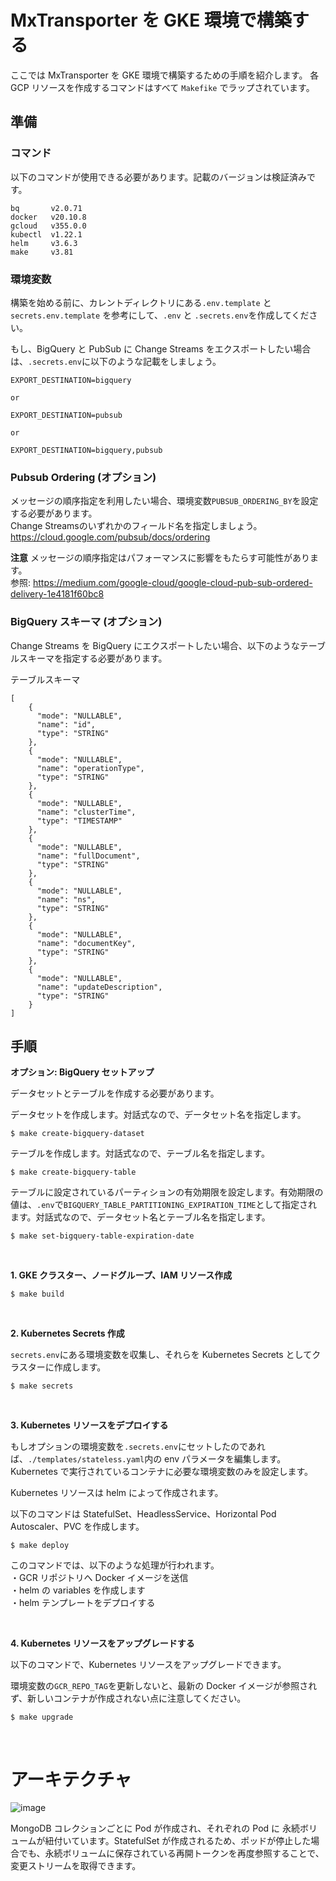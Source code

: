 # MxTransporter を GKE 環境で構築する

ここでは MxTransporter を GKE 環境で構築するための手順を紹介します。
各 GCP リソースを作成するコマンドはすべて ```Makefike``` でラップされています。

## 準備
### コマンド
以下のコマンドが使用できる必要があります。記載のバージョンは検証済みです。

```
bq       v2.0.71
docker   v20.10.8
gcloud   v355.0.0
kubectl  v1.22.1
helm     v3.6.3
make     v3.81
```

### 環境変数
構築を始める前に、カレントディレクトリにある```.env.template``` と ```secrets.env.template``` を参考にして、```.env``` と ```.secrets.env```を作成してください。

もし、BigQuery と PubSub に Change Streams をエクスポートしたい場合は、```.secrets.env```に以下のような記載をしましょう。

```
EXPORT_DESTINATION=bigquery

or

EXPORT_DESTINATION=pubsub

or

EXPORT_DESTINATION=bigquery,pubsub
```

### Pubsub Ordering (オプション)
メッセージの順序指定を利用したい場合、環境変数```PUBSUB_ORDERING_BY```を設定する必要があります。<br>
Change Streamsのいずれかのフィールド名を指定しましょう。<br>
https://cloud.google.com/pubsub/docs/ordering

**注意**
メッセージの順序指定はパフォーマンスに影響をもたらす可能性があります。<br>
参照: https://medium.com/google-cloud/google-cloud-pub-sub-ordered-delivery-1e4181f60bc8

### BigQuery スキーマ (オプション)
Change Streams を BigQuery にエクスポートしたい場合、以下のようなテーブルスキーマを指定する必要があります。

テーブルスキーマ
```
[
    {
      "mode": "NULLABLE",
      "name": "id",
      "type": "STRING"
    },
    {
      "mode": "NULLABLE",
      "name": "operationType",
      "type": "STRING"
    },
    {
      "mode": "NULLABLE",
      "name": "clusterTime",
      "type": "TIMESTAMP"
    },
    {
      "mode": "NULLABLE",
      "name": "fullDocument",
      "type": "STRING"
    },
    {
      "mode": "NULLABLE",
      "name": "ns",
      "type": "STRING"
    },
    {
      "mode": "NULLABLE",
      "name": "documentKey",
      "type": "STRING"
    },
    {
      "mode": "NULLABLE",
      "name": "updateDescription",
      "type": "STRING"
    }
]
```

## 手順
**オプション: BigQuery セットアップ**

データセットとテーブルを作成する必要があります。

データセットを作成します。対話式なので、データセット名を指定します。

```
$ make create-bigquery-dataset
```

テーブルを作成します。対話式なので、テーブル名を指定します。

```
$ make create-bigquery-table
```

テーブルに設定されているパーティションの有効期限を設定します。有効期限の値は、```.env```で```BIGQUERY_TABLE_PARTITIONING_EXPIRATION_TIME```として指定されます。対話式なので、データセット名とテーブル名を指定します。

```
$ make set-bigquery-table-expiration-date
```

<br>

**1. GKE クラスター、ノードグループ、IAM リソース作成**

```
$ make build
```

<br>

**2. Kubernetes Secrets 作成**

```secrets.env```にある環境変数を収集し、それらを Kubernetes Secrets としてクラスターに作成します。

```
$ make secrets
```

<br>

**3. Kubernetes リソースをデプロイする**

もしオプションの環境変数を```.secrets.env```にセットしたのであれば、```./templates/stateless.yaml```内の env パラメータを編集します。Kubernetes で実行されているコンテナに必要な環境変数のみを設定します。

Kubernetes リソースは helm によって作成されます。

以下のコマンドは StatefulSet、HeadlessService、Horizontal Pod Autoscaler、PVC を作成します。

```
$ make deploy
```

このコマンドでは、以下のような処理が行われます。<br>
・GCR リポジトリへ Docker イメージを送信<br>
・helm の variables を作成します<br>
・helm テンプレートをデプロイする<br>

<br>

**4. Kubernetes リソースをアップグレードする**

以下のコマンドで、Kubernetes リソースをアップグレードできます。

環境変数の```GCR_REPO_TAG```を更新しないと、最新の Docker イメージが参照されず、新しいコンテナが作成されない点に注意してください。

```
$ make upgrade
```

<br>

# アーキテクチャ

![image](https://user-images.githubusercontent.com/37132477/141406547-41edf9eb-5a17-4191-9ee3-3f13ba17ec07.png)

MongoDB コレクションごとに Pod が作成され、それぞれの Pod に 永続ボリュームが紐付いています。StatefulSet が作成されるため、ポッドが停止した場合でも、永続ボリュームに保存されている再開トークンを再度参照することで、変更ストリームを取得できます。
